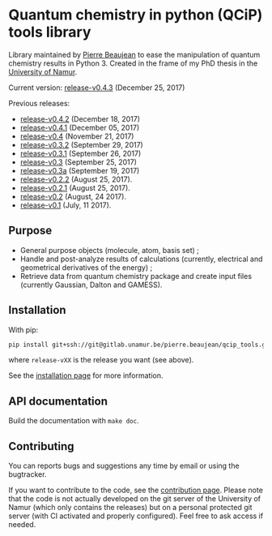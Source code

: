 # Quantum chemistry in python (QCiP) tools library

Library maintained by [Pierre Beaujean](pierre.beaujean@unamur.be) to ease the manipulation of quantum chemistry results in Python 3. Created in the frame of my PhD thesis in the [University of Namur](https://www.unamur.be).

<!-- STABLE: -->
Current version: [release-v0.4.3](https://gitlab.unamur.be/pierre.beaujean/qcip_tools/tree/release-v0.4.3) (December 25, 2017)

Previous releases:

<!-- PREVIOUS: -->
+ [release-v0.4.2](https://gitlab.unamur.be/pierre.beaujean/qcip_tools/tree/release-v0.4.2) (December 18, 2017)
+ [release-v0.4.1](https://gitlab.unamur.be/pierre.beaujean/qcip_tools/tree/release-v0.4.1) (December 05, 2017)
+ [release-v0.4](https://gitlab.unamur.be/pierre.beaujean/qcip_tools/tree/release-v0.4) (November 21, 2017)
+ [release-v0.3.2](https://gitlab.unamur.be/pierre.beaujean/qcip_tools/tree/release-v0.3.2) (September 29, 2017)
+ [release-v0.3.1](https://gitlab.unamur.be/pierre.beaujean/qcip_tools/tree/release-v0.3.1) (September 26, 2017)
+ [release-v0.3](https://gitlab.unamur.be/pierre.beaujean/qcip_tools/tree/release-v0.3) (September 25, 2017)
+ [release-v0.3a](https://gitlab.unamur.be/pierre.beaujean/qcip_tools/tree/release-v0.3a) (September 19, 2017)
+ [release-v0.2.2](https://gitlab.unamur.be/pierre.beaujean/qcip_tools/tree/release-v0.2.2) (August 25, 2017).
+ [release-v0.2.1](https://gitlab.unamur.be/pierre.beaujean/qcip_tools/tree/release-v0.2.1) (August 25, 2017).
+ [release-v0.2](https://gitlab.unamur.be/pierre.beaujean/qcip_tools/tree/release-v0.2) (August, 24 2017).
+ [release-v0.1](https://gitlab.unamur.be/pierre.beaujean/qcip_tools/tree/release-v0.1) (July, 11 2017).

## Purpose

+ General purpose objects (molecule, atom, basis set) ;
+ Handle and post-analyze results of calculations (currently, electrical and geometrical derivatives of the energy) ;
+ Retrieve data from quantum chemistry package and create input files (currently Gaussian, Dalton and GAMESS).

## Installation

With pip:

```bash
pip install git+ssh://git@gitlab.unamur.be/pierre.beaujean/qcip_tools.git@release-vXX
```

where `release-vXX` is the release you want (see above).

See the [installation page](./documentation/source/install.rst) for more information.

## API documentation

Build the documentation with `make doc`.

## Contributing

You can reports bugs and suggestions any time by email or using the bugtracker.

If you want to contribute to the code, see the [contribution page](./documentation/source/contributing.rst). 
Please note that the code is not actually developed on the git server of the University of Namur (which only contains the releases) but on a personal protected git server (with CI activated and properly configured). 
Feel free to ask access if needed.
